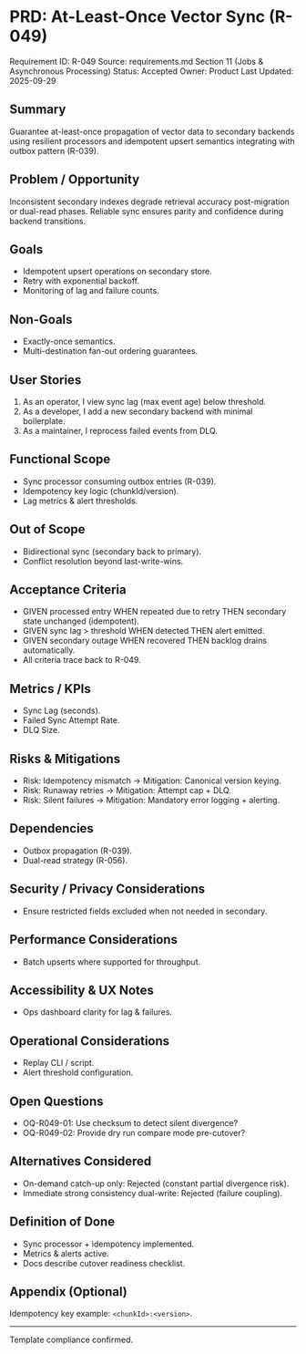 # PRD: At-Least-Once Vector Sync (R-049)

Requirement ID: R-049
Source: requirements.md Section 11 (Jobs & Asynchronous Processing)
Status: Accepted
Owner: Product
Last Updated: 2025-09-29

## Summary

Guarantee at-least-once propagation of vector data to secondary backends using resilient processors and idempotent upsert semantics integrating with outbox pattern (R-039).

## Problem / Opportunity

Inconsistent secondary indexes degrade retrieval accuracy post-migration or dual-read phases. Reliable sync ensures parity and confidence during backend transitions.

## Goals

- Idempotent upsert operations on secondary store.
- Retry with exponential backoff.
- Monitoring of lag and failure counts.

## Non-Goals

- Exactly-once semantics.
- Multi-destination fan-out ordering guarantees.

## User Stories

1. As an operator, I view sync lag (max event age) below threshold.
2. As a developer, I add a new secondary backend with minimal boilerplate.
3. As a maintainer, I reprocess failed events from DLQ.

## Functional Scope

- Sync processor consuming outbox entries (R-039).
- Idempotency key logic (chunkId/version).
- Lag metrics & alert thresholds.

## Out of Scope

- Bidirectional sync (secondary back to primary).
- Conflict resolution beyond last-write-wins.

## Acceptance Criteria

- GIVEN processed entry WHEN repeated due to retry THEN secondary state unchanged (idempotent).
- GIVEN sync lag > threshold WHEN detected THEN alert emitted.
- GIVEN secondary outage WHEN recovered THEN backlog drains automatically.
- All criteria trace back to R-049.

## Metrics / KPIs

- Sync Lag (seconds).
- Failed Sync Attempt Rate.
- DLQ Size.

## Risks & Mitigations

- Risk: Idempotency mismatch → Mitigation: Canonical version keying.
- Risk: Runaway retries → Mitigation: Attempt cap + DLQ.
- Risk: Silent failures → Mitigation: Mandatory error logging + alerting.

## Dependencies

- Outbox propagation (R-039).
- Dual-read strategy (R-056).

## Security / Privacy Considerations

- Ensure restricted fields excluded when not needed in secondary.

## Performance Considerations

- Batch upserts where supported for throughput.

## Accessibility & UX Notes

- Ops dashboard clarity for lag & failures.

## Operational Considerations

- Replay CLI / script.
- Alert threshold configuration.

## Open Questions

- OQ-R049-01: Use checksum to detect silent divergence?
- OQ-R049-02: Provide dry run compare mode pre-cutover?

## Alternatives Considered

- On-demand catch-up only: Rejected (constant partial divergence risk).
- Immediate strong consistency dual-write: Rejected (failure coupling).

## Definition of Done

- Sync processor + idempotency implemented.
- Metrics & alerts active.
- Docs describe cutover readiness checklist.

## Appendix (Optional)

Idempotency key example: `<chunkId>:<version>`.

---
Template compliance confirmed.
